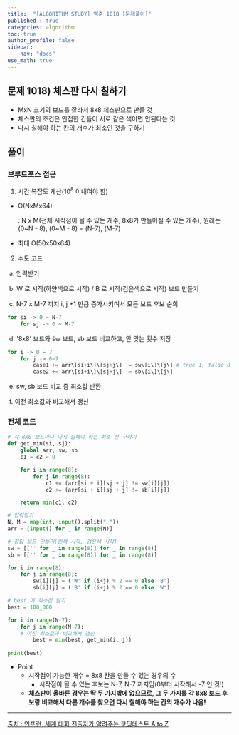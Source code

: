 ```yaml
---
title:  "[ALGORITHM STUDY] 백준 1018 [문제풀이]"
published : true
categories: algorithm
toc: true
author_profile: false
sidebar:
    nav: "docs"
use_math: true
---
```


## 문제 1018) 체스판 다시 칠하기

- MxN 크기의 보드를 잘라서 8x8 체스판으로 만들 것
- 체스판의 조건은 인접한 칸들이 서로 같은 색이면 안된다는 것
- 다시 칠해야 하는 칸의 개수가 최소인 것을 구하기

## 풀이

### 브루트포스 접근

1. 시간 복잡도 계산($10^8$ 이내여야 함)

- O(NxMx64)

  : N x M(전체 시작점이 될 수 있는 개수, 8x8가 만들어질 수 있는 개수), 원래는 (0~N - 8), (0~M - 8) = (N-7), (M-7)

- 최대 O(50x50x64)

2. 수도 코드

​	a. 입력받기

​	b. W 로 시작(하얀색으로 시작) / B 로 시작(검은색으로 시작) 보드 만들기

​	c. N-7 x M-7 까지 i, j +1 만큼 증가시키며서 모든 보드 후보 순회

```python
for si -> 0 ~ N-7
	for sj -> 0 ~ M-7
```

​	d. '8x8' 보드와 św 보드, sb 보드 비교하고, 안 맞는 횟수 저장

```python
for i -> 0 ~ 7
	for j -> 0~7
		case1 += arr\[si+i\]\[sj+j\] != sw\[i\]\[j\] # true 1, false 0 값인 것 이용
		case2 += arr\[si+i\]\[sj+j\] != sb\[i\]\[j\]
```

​	e. sw, sb 보드 비교 중 최소값 반환

​	f. 이전 최소값과 비교해서 갱신

### 전체 코드

```python
# 각 8x8 보드마다 다시 칠해야 하는 최소 칸 구하기
def get_min(si, sj):
	global arr, sw, sb
	c1 = c2 = 0

	for i in range(8):
		for j in range(8):
			c1 += (arr[si + i][sj + j] != sw[i][j])
			c2 += (arr[si + i][sj + j] != sb[i][j])

	return min(c1, c2)

# 입력받기
N, M = map(int, input().split(" "))
arr = [input() for _ in range(N)]

# 정답 보드 만들기(흰색 시작, 검은색 시작)
sw = [['' for _ in range(8)] for _ in range(8)]
sb = [['' for _ in range(8)] for _ in range(8)]

for i in range(8):
	for j in range(8):
		sw[i][j] = ('W' if (i+j) % 2 == 0 else 'B')
		sb[i][j] = ('B' if (i+j) % 2 == 0 else 'W')

# best 에 최소값 담기
best = 100_000

for i in range(N-7):
	for j in range(M-7):
    # 이전 최소값과 비교해서 갱신
		best = min(best, get_min(i, j))
	
print(best)
```

- Point
  - 시작점이 가능한 개수 = 8x8 칸을 만들 수 있는 경우의 수
    - 시작점이 될 수 있는 후보는 N-7, N-7 까지임(0부터 시작해서 -7 인 것!)
  - **체스판이 올바른 경우는 딱 두 가지밖에 없으므로, 그 두 가지를 각 8x8 보드 후보랑 비교해서 다른 개수를 찾으면 다시 칠해야 하는 칸의 개수가 나옴!**

---

[출처 : 인프런, 세계 대회 진출자가 알려주는 코딩테스트 A to Z](https://www.inflearn.com/course/%EC%84%B8%EA%B3%84%EB%8C%80%ED%9A%8C-%EC%BD%94%EB%94%A9%ED%85%8C%EC%8A%A4%ED%8A%B8-%ED%8C%8C%EC%9D%B4%EC%8D%AC)
